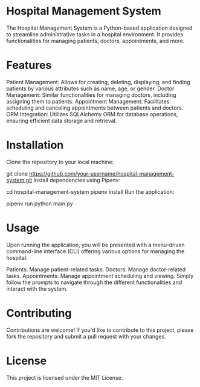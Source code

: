 # Hospital Management System

The Hospital Management System is a Python-based application designed to streamline administrative tasks in a hospital environment. It provides functionalities for managing patients, doctors, appointments, and more.

# Features

Patient Management: Allows for creating, deleting, displaying, and finding patients by various attributes such as name, age, or gender.
Doctor Management: Similar functionalities for managing doctors, including assigning them to patients.
Appointment Management: Facilitates scheduling and canceling appointments between patients and doctors.
ORM Integration: Utilizes SQLAlchemy ORM for database operations, ensuring efficient data storage and retrieval.

# Installation

Clone the repository to your local machine:

git clone https://github.com/your-username/hospital-management-system.git
Install dependencies using Pipenv:

cd hospital-management-system
pipenv install
Run the application:

pipenv run python main.py

# Usage

Upon running the application, you will be presented with a menu-driven command-line interface (CLI) offering various options for managing the hospital:

Patients: Manage patient-related tasks.
Doctors: Manage doctor-related tasks.
Appointments: Manage appointment scheduling and viewing.
Simply follow the prompts to navigate through the different functionalities and interact with the system.

# Contributing

Contributions are welcome! If you'd like to contribute to this project, please fork the repository and submit a pull request with your changes.

# License

This project is licensed under the MIT License.
